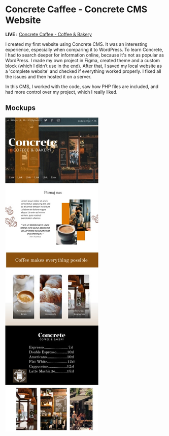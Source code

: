 # Concrete Caffee - Concrete CMS Website

**LIVE :** [Concrete Caffee - Coffee & Bakery](https://nawratka.github.io/concreteCaffee/)

I created my first website using Concrete CMS. It was an interesting experience, especially when comparing it to WordPress. To learn Concrete, I had to search deeper for information online, because it's not as popular as WordPress. I made my own project in Figma, created theme and a custom block (which I didn’t use in the end). After that, I saved my local website as a 'complete website' and checked if everything worked properly. I fixed all the issues and then hosted it on a server.

In this CMS, I worked with the code, saw how PHP files are included, and had more control over my project, which I really liked.



## Mockups

![Header](img/mockup.png)
![About Us](img/mockup2.png)

